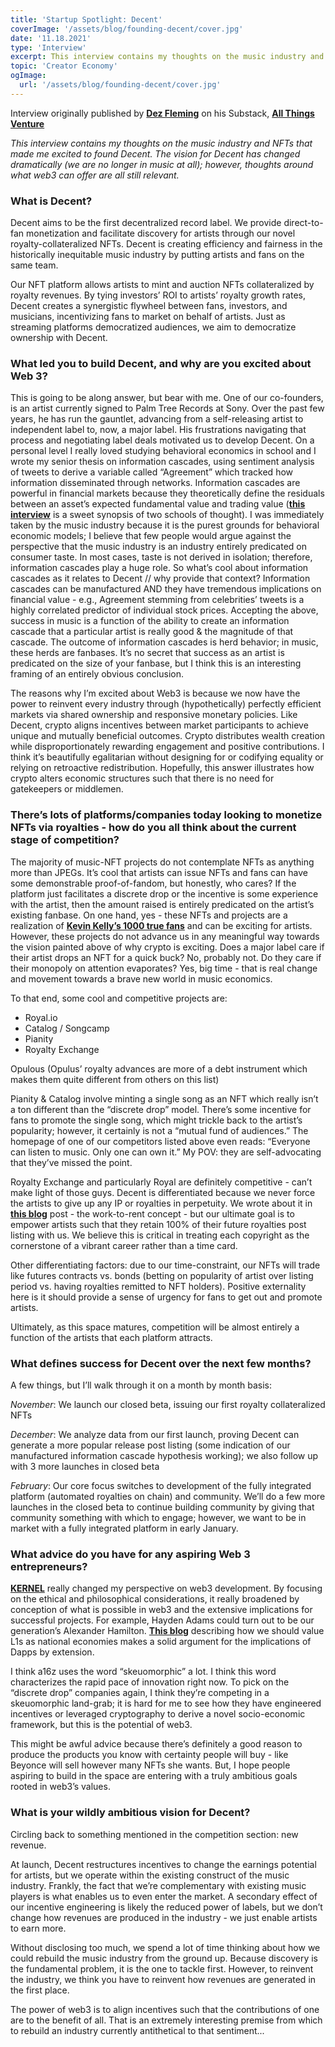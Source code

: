 ```yaml
---
title: 'Startup Spotlight: Decent'
coverImage: '/assets/blog/founding-decent/cover.jpg'
date: '11.18.2021'
type: 'Interview'
excerpt: This interview contains my thoughts on the music industry and NFTs that made me excited to found Decent.  The vision for Decent has changed dramatically (we are no longer in music at all); however, thoughts around what web3 can offer are all still relevant.
topic: 'Creator Economy'
ogImage:
  url: '/assets/blog/founding-decent/cover.jpg'
---
```


Interview originally published by **[Dez Fleming](https://twitter.com/DezFleming)** on his Substack, **[All Things Venture](https://apexventurestudio.substack.com/p/startup-spotlight-decent)**

_This interview contains my thoughts on the music industry and NFTs that made me excited to found Decent.  The vision for Decent has changed dramatically (we are no longer in music at all); however, thoughts around what web3 can offer are all still relevant._

### What is Decent?

Decent aims to be the first decentralized record label. We provide direct-to-fan monetization and facilitate discovery for artists through our novel royalty-collateralized NFTs.  Decent is creating efficiency and fairness in the historically inequitable music industry by putting artists and fans on the same team.

Our NFT platform allows artists to mint and auction NFTs collateralized by royalty revenues. By tying investors’ ROI to artists’ royalty growth rates, Decent creates a synergistic flywheel between fans, investors, and musicians, incentivizing fans to market on behalf of artists. Just as streaming platforms democratized audiences, we aim to democratize ownership with Decent.  

### What led you to build Decent, and why are you excited about Web 3?

This is going to be along answer, but bear with me. One of our co-founders, is an artist currently signed to Palm Tree Records at Sony.  Over the past few years, he has run the gauntlet, advancing from a self-releasing artist to independent label to, now, a major label. His frustrations navigating that process and negotiating label deals motivated us to develop Decent. On a personal level I really loved studying behavioral economics in school and I wrote my senior thesis on information cascades, using sentiment analysis of tweets to derive a variable called “Agreement” which tracked how information disseminated through networks. Information cascades are powerful in financial markets because they theoretically define the residuals between an asset’s expected fundamental value and trading value (**[this interview](https://www.chicagobooth.edu/review/are-markets-efficient)** is a sweet synopsis of two schools of thought). I was immediately taken by the music industry because it is the purest grounds for behavioral economic models; I believe that few people would argue against the perspective that the music industry is an industry entirely predicated on consumer taste. In most cases, taste is not derived in isolation; therefore, information cascades play a huge role. So what’s cool about information cascades as it relates to Decent // why provide that context?   Information cascades can be manufactured AND they have tremendous implications on financial value - e.g., Agreement stemming from celebrities’ tweets is a highly correlated predictor of individual stock prices. Accepting the above, success in music is a function of the ability to create an information cascade that a particular artist is really good & the magnitude of that cascade.  The outcome of information cascades is herd behavior; in music, these herds are fanbases. It’s no secret that success as an artist is predicated on the size of your fanbase, but I think this is an interesting framing of an entirely obvious conclusion.  

The reasons why I’m excited about Web3 is because we now have the power to reinvent every industry through (hypothetically) perfectly efficient markets via shared ownership and responsive monetary policies.  Like Decent, crypto aligns incentives between market participants to achieve unique and mutually beneficial outcomes.  Crypto distributes wealth creation while disproportionately rewarding engagement and positive contributions.  I think it’s beautifully egalitarian without designing for or codifying equality or relying on retroactive redistribution.  Hopefully, this answer illustrates how crypto alters economic structures such that there is no need for gatekeepers or middlemen.

### There’s lots of platforms/companies today looking to monetize NFTs via royalties - how do you all think about the current stage of competition?

The majority of music-NFT projects do not contemplate NFTs as anything more than JPEGs.  It’s cool that artists can issue NFTs and fans can have some demonstrable proof-of-fandom, but honestly, who cares?  If the platform just facilitates a discrete drop or the incentive is some experience with the artist, then the amount raised is entirely predicated on the artist’s existing fanbase.  On one hand, yes - these NFTs and projects are a realization of **[Kevin Kelly’s 1000 true fans](https://kk.org/thetechnium/1000-true-fans/)** and can be exciting for artists.  However, these projects do not advance us in any meaningful way towards the vision painted above of why crypto is exciting.  Does a major label care if their artist drops an NFT for a quick buck?  No, probably not.  Do they care if their monopoly on attention evaporates?  Yes, big time - that is real change and movement towards a brave new world in music economics.  

To that end, some cool and competitive projects are:

- Royal.io
- Catalog / Songcamp
- Pianity
- Royalty Exchange

Opulous (Opulus’ royalty advances are more of a debt instrument which makes them quite different from others on this list)

Pianity & Catalog involve minting a single song as an NFT which really isn’t a ton different than the “discrete drop” model.  There’s some incentive for fans to promote the single song, which might trickle back to the artist’s popularity; however, it certainly is not a “mutual fund of audiences.”  The homepage of one of our competitors listed above even reads: “Everyone can listen to music.  Only one can own it.”  My POV: they are self-advocating that they’ve missed the point.

Royalty Exchange and particularly Royal are definitely competitive - can’t make light of those guys.  Decent is differentiated because we never force the artists to give up any IP or royalties in perpetuity.  We wrote about it in **[this blog](https://mirror.xyz/0x673Fc290d919684A1B1E46AA69152f7b56FBADD8/qsvUuJOGdjj_o49zqtIaSx8wh-92usgJMkkomv-LHNs)** post - the work-to-rent concept - but our ultimate goal is to empower artists such that they retain 100% of their future royalties post listing with us.  We believe this is critical in treating each copyright as the cornerstone of a vibrant career rather than a time card.

Other differentiating factors: due to our time-constraint, our NFTs will trade like futures contracts vs. bonds (betting on popularity of artist over listing period vs. having royalties remitted to NFT holders).  Positive externality here is it should provide a sense of urgency for fans to get out and promote artists.

Ultimately, as this space matures, competition will be almost entirely a function of the artists that each platform attracts.

### What defines success for Decent over the next few months?

A few things, but I’ll walk through it on a month by month basis:

_November_: We launch our closed beta, issuing our first royalty collateralized NFTs

_December_: We analyze data from our first launch, proving Decent can generate a more popular release post listing (some indication of our manufactured information cascade hypothesis working); we also follow up with 3 more launches in closed beta

_February_: Our core focus switches to development of the fully integrated platform (automated royalties on chain) and community.  We’ll do a few more launches in the closed beta to continue building community by giving that community something with which to engage; however, we want to be in market with a fully integrated platform in early January.

### What advice do you have for any aspiring Web 3 entrepreneurs?

**[KERNEL](https://kernel.community/en/)** really changed my perspective on web3 development.  By focusing on the ethical and philosophical considerations, it really broadened by conception of what is possible in web3 and the extensive implications for successful projects.  For example, Hayden Adams could turn out to be our generation’s Alexander Hamilton.  **[This blog](https://taschalabs.com/how-to-value-layer-1-blockchains-the-right-way-the-wrong-way/)** describing how we should value L1s as national economies makes a solid argument for the implications of Dapps by extension.

I think a16z uses the word “skeuomorphic” a lot.  I think this word characterizes the rapid pace of innovation right now.  To pick on the “discrete drop” companies again,  I think they’re competing in a skeuomorphic land-grab; it is hard for me to see how they have engineered incentives or leveraged cryptography to derive a novel socio-economic framework, but this is the potential of web3.

This might be awful advice because there’s definitely a good reason to produce the products you know with certainty people will buy - like Beyonce will sell however many NFTs she wants.  But, I hope people aspiring to build in the space are entering with a truly ambitious goals rooted in web3’s values.

### What is your wildly ambitious vision for Decent?

Circling back to something mentioned in the competition section: new revenue.

At launch, Decent restructures incentives to change the earnings potential for artists, but we operate within the existing construct of the music industry.  Frankly, the fact that we’re complementary with existing music players is what enables us to even enter the market.  A secondary effect of our incentive engineering is likely the reduced power of labels, but we don’t change how revenues are produced in the industry - we just enable artists to earn more.

Without disclosing too much, we spend a lot of time thinking about how we could rebuild the music industry from the ground up.  Because discovery is the fundamental problem, it is the one to tackle first.  However, to reinvent the industry, we think you have to reinvent how revenues are generated in the first place.

The power of web3 is to align incentives such that the contributions of one are to the benefit of all.  That is an extremely interesting premise from which to rebuild an industry currently antithetical to that sentiment...